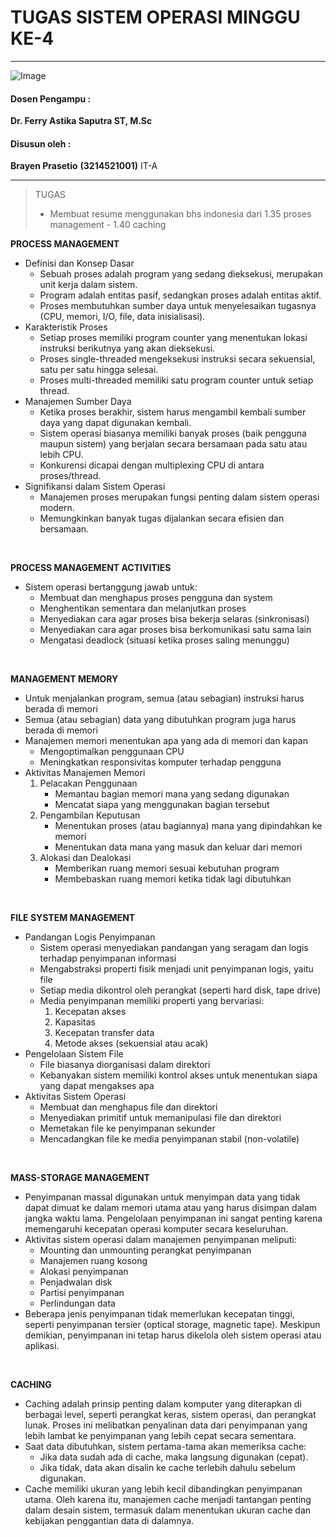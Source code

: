 # TUGAS SISTEM OPERASI MINGGU KE-4

---

![Image](https://github.com/user-attachments/assets/838b068c-4d85-452a-aca6-352d279fbd3f)

#### Dosen Pengampu :
**Dr. Ferry Astika Saputra ST, M.Sc**

#### Disusun oleh :
**Brayen Prasetio**
**(3214521001)**
IT-A

---

>TUGAS
>- Membuat resume menggunakan bhs indonesia dari 1.35 proses management - 1.40 caching
>
**PROCESS MANAGEMENT**
- Definisi dan Konsep Dasar
    - Sebuah proses adalah program yang sedang dieksekusi, merupakan unit kerja dalam sistem.
    - Program adalah entitas pasif, sedangkan proses adalah entitas aktif.
    - Proses membutuhkan sumber daya untuk menyelesaikan tugasnya (CPU, memori, I/O, file, data inisialisasi).
- Karakteristik Proses
    - Setiap proses memiliki program counter yang menentukan lokasi instruksi berikutnya yang akan dieksekusi.
    - Proses single-threaded mengeksekusi instruksi secara sekuensial, satu per satu hingga selesai.
    - Proses multi-threaded memiliki satu program counter untuk setiap thread.
- Manajemen Sumber Daya
    - Ketika proses berakhir, sistem harus mengambil kembali sumber daya yang dapat digunakan kembali.
    - Sistem operasi biasanya memiliki banyak proses (baik pengguna maupun sistem) yang berjalan secara bersamaan pada satu atau lebih CPU.
    - Konkurensi dicapai dengan multiplexing CPU di antara proses/thread.
- Signifikansi dalam Sistem Operasi
    - Manajemen proses merupakan fungsi penting dalam sistem operasi modern.
    - Memungkinkan banyak tugas dijalankan secara efisien dan bersamaan.

<br>

**PROCESS MANAGEMENT ACTIVITIES**
- Sistem operasi bertanggung jawab untuk:
    - Membuat dan menghapus proses pengguna dan system
    - Menghentikan sementara dan melanjutkan proses
    - Menyediakan cara agar proses bisa bekerja selaras (sinkronisasi)
    - Menyediakan cara agar proses bisa berkomunikasi satu sama lain
    - Mengatasi deadlock (situasi ketika proses saling menunggu)

<br>

**MANAGEMENT MEMORY**
- Untuk menjalankan program, semua (atau sebagian) instruksi harus berada di memori
- Semua (atau sebagian) data yang dibutuhkan program juga harus berada di memori
- Manajemen memori menentukan apa yang ada di memori dan kapan
    - Mengoptimalkan penggunaan CPU
    - Meningkatkan responsivitas komputer terhadap pengguna
- Aktivitas Manajemen Memori
    1.	Pelacakan Penggunaan
        - Memantau bagian memori mana yang sedang digunakan
        - Mencatat siapa yang menggunakan bagian tersebut
    2.	Pengambilan Keputusan
        - Menentukan proses (atau bagiannya) mana yang dipindahkan ke memori
        - Menentukan data mana yang masuk dan keluar dari memori
    3.	Alokasi dan Dealokasi
        - Memberikan ruang memori sesuai kebutuhan program
        - Membebaskan ruang memori ketika tidak lagi dibutuhkan

<br>

**FILE SYSTEM MANAGEMENT**
- Pandangan Logis Penyimpanan
    - Sistem operasi menyediakan pandangan yang seragam dan logis terhadap penyimpanan informasi
    - Mengabstraksi properti fisik menjadi unit penyimpanan logis, yaitu file
    - Setiap media dikontrol oleh perangkat (seperti hard disk, tape drive)
    - Media penyimpanan memiliki properti yang bervariasi:
        1.	Kecepatan akses
        2.	Kapasitas
        3.	Kecepatan transfer data
        4.	Metode akses (sekuensial atau acak)
- Pengelolaan Sistem File
    - File biasanya diorganisasi dalam direktori
    - Kebanyakan sistem memiliki kontrol akses untuk menentukan siapa yang dapat mengakses apa
- Aktivitas Sistem Operasi
    - Membuat dan menghapus file dan direktori
    - Menyediakan primitif untuk memanipulasi file dan direktori
    - Memetakan file ke penyimpanan sekunder
    - Mencadangkan file ke media penyimpanan stabil (non-volatile)

<br>

**MASS-STORAGE MANAGEMENT**
- Penyimpanan massal digunakan untuk menyimpan data yang tidak dapat dimuat ke dalam memori utama atau yang harus disimpan dalam jangka waktu lama. Pengelolaan penyimpanan ini sangat penting karena memengaruhi kecepatan operasi komputer secara keseluruhan.  
- Aktivitas sistem operasi dalam manajemen penyimpanan meliputi:  
    - Mounting dan unmounting perangkat penyimpanan  
    - Manajemen ruang kosong  
    - Alokasi penyimpanan  
    - Penjadwalan disk  
    - Partisi penyimpanan  
    - Perlindungan data  
- Beberapa jenis penyimpanan tidak memerlukan kecepatan tinggi, seperti penyimpanan tersier (optical storage, magnetic tape). Meskipun demikian, penyimpanan ini tetap harus dikelola oleh sistem operasi atau aplikasi.

<br>

**CACHING**
- Caching adalah prinsip penting dalam komputer yang diterapkan di berbagai level, seperti perangkat keras, sistem operasi, dan perangkat lunak. Proses ini melibatkan penyalinan data dari penyimpanan yang lebih lambat ke penyimpanan yang lebih cepat secara sementara.  
- Saat data dibutuhkan, sistem pertama-tama akan memeriksa cache:  
    - Jika data sudah ada di cache, maka langsung digunakan (cepat).  
    - Jika tidak, data akan disalin ke cache terlebih dahulu sebelum digunakan.  
- Cache memiliki ukuran yang lebih kecil dibandingkan penyimpanan utama. Oleh karena itu, manajemen cache menjadi tantangan penting dalam desain sistem, termasuk dalam menentukan ukuran cache dan kebijakan penggantian data di dalamnya.
